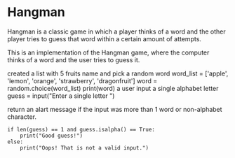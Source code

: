 # Hangman
Hangman is a classic game in which a player thinks of a word and the other player tries to guess that word within a certain amount of attempts.

This is an implementation of the Hangman game, where the computer thinks of a word and the user tries to guess it. 

created a list with 5 fruits name and pick a random word
    word_list = ['apple', 'lemon', 'orange', 'strawberry', 'dragonfruit']
    word = random.choice(word_list)
    print(word)
a user input a single alphabet letter
    guess = input("Enter a single letter ")

return an alart message if the input was more than 1 word or non-alphabet character.

    if len(guess) == 1 and guess.isalpha() == True:
        print("Good guess!")
    else:
        print("Oops! That is not a valid input.")